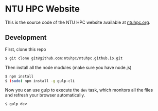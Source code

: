 # NTU HPC Website

This is the source code of the NTU HPC website available at [ntuhpc.org](http://ntuhpc.org).

## Development

First, clone this repo

```bash
$ git clone git@github.com:ntuhpc/ntuhpc.github.io.git
```

Then install all the node modules (make sure you have node.js)

```bash
$ npm install
$ (sudo) npm install -g gulp-cli
```

Now you can use gulp to execute the `dev` task, which monitors all the files and refresh 
your browser automatically.

```bash
$ gulp dev
```
